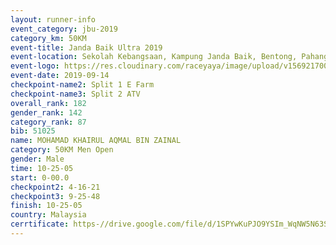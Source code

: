 ```yaml
---
layout: runner-info 
event_category: jbu-2019 
category_km: 50KM 
event-title: Janda Baik Ultra 2019
event-location: Sekolah Kebangsaan, Kampung Janda Baik, Bentong, Pahang, Malaysia 
event-logo: https://res.cloudinary.com/raceyaya/image/upload/v1569217009/logo/janda-baik_vch1pc.jpg 
event-date: 2019-09-14 
checkpoint-name2: Split 1 E Farm 
checkpoint-name3: Split 2 ATV 
overall_rank: 182
gender_rank: 142
category_rank: 87
bib: 51025
name: MOHAMAD KHAIRUL AQMAL BIN ZAINAL
category: 50KM Men Open
gender: Male
time: 10-25-05
start: 0-00.0
checkpoint2: 4-16-21
checkpoint3: 9-25-48
finish: 10-25-05
country: Malaysia
cerrtificate: https-//drive.google.com/file/d/1SPYwKuPJO9YSIm_WqNW5N63SbQ_GM_C6/view?usp=sharing
---
```

